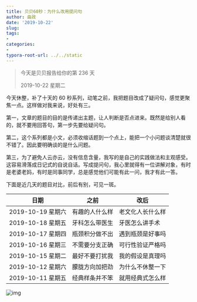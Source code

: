 ```yaml
---
title: 贝贝60秒：为什么改用提问句
author: 曲政
date: '2019-10-22'
slug: 
tags:
- 
categories:
- 
typora-root-url: ../../static
---
```


>   今天是贝贝报告给你的第 236 天
>
>   2019-10-22 星期二

今天休整，补了十天的 60 秒系列，动笔之前，我把题目改成了疑问句，感觉更聚焦一点。这样做对我来说，好处有三。

第一，文章的题目的目的是传递出主题，让人判断是否点进来。既然是给别人看的，就不要用回答句，第一步先要给疑问句。

第二，这个系列都是小文，必须收缩话题到一个点上，能把一个小问题谈清楚就很不错了。因此要明确谈的是什么问题。

第三，为了避免人云亦云，没有信息含量，我写的是自己的实践做法和主观感受。这容易滑落成日记式的自说自话。写成提问句，我心里就得有一位讲解对象，有时是老婆老妈，有时是同事同学，总是感觉他们可能有此一问，我才有此一答。

下面是近几天的题目对比，前后有别，可见一斑。

| 日期              | 之前           | 改后             |
| ----------------- | -------------- | ---------------- |
| 2019-10-19 星期六 | 有趣的人什么样 | 老文化人长什么样 |
| 2019-10-18 星期五 | 牙科怎么带医生 | 牙医怎么讲手术   |
| 2019-10-17 星期四 | 瓶颈积分做不出 | 遇到瓶颈是好事吗 |
| 2019-10-16 星期三 | 不需要分支正确 | 可行性验证严格吗 |
| 2019-10-15 星期二 | 最好不要打扰我 | 我的假设是真理吗 |
| 2019-10-12 星期六 | 朦胧方向加把劲 | 为什么不休整一下 |
| 2019-10-11 星期五 | 经典样条并不笨 | 就用经典式怎么样 |

![img](https://mmbiz.qpic.cn/mmbiz_png/5d0nSSGWXJsRP9guKic9hAfJVOWCwP1pdmQKsicibRVia5M6V3jibYaGibbPibVOiaic1TBPn9micyB1Eqkx7rNeqd7066Qg/640?wx_fmt=png)


